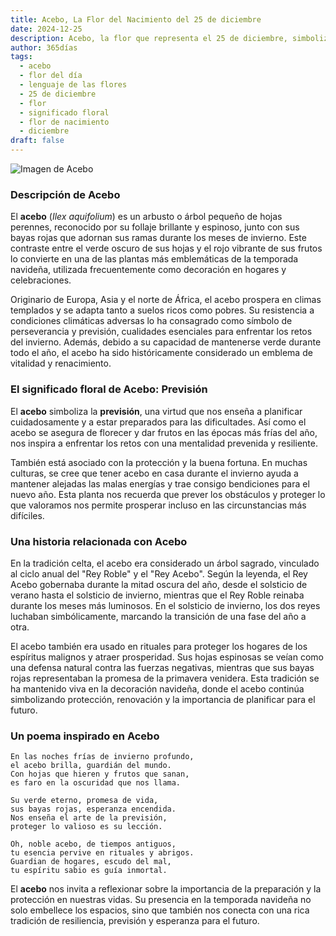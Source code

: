 ```yaml
---
title: Acebo, La Flor del Nacimiento del 25 de diciembre
date: 2024-12-25
description: Acebo, la flor que representa el 25 de diciembre, simboliza Previsión. Descubre su fascinante historia, significado en el lenguaje de las flores y una poesía que celebra su belleza.
author: 365días
tags:
  - acebo
  - flor del día
  - lenguaje de las flores
  - 25 de diciembre
  - flor
  - significado floral
  - flor de nacimiento
  - diciembre
draft: false
---
```



![Imagen de Acebo](https://cdn.pixabay.com/photo/2021/12/22/19/43/holly-6888146_1280.jpg#center)


### Descripción de Acebo

El **acebo** (_Ilex aquifolium_) es un arbusto o árbol pequeño de hojas perennes, reconocido por su follaje brillante y espinoso, junto con sus bayas rojas que adornan sus ramas durante los meses de invierno. Este contraste entre el verde oscuro de sus hojas y el rojo vibrante de sus frutos lo convierte en una de las plantas más emblemáticas de la temporada navideña, utilizada frecuentemente como decoración en hogares y celebraciones.

Originario de Europa, Asia y el norte de África, el acebo prospera en climas templados y se adapta tanto a suelos ricos como pobres. Su resistencia a condiciones climáticas adversas lo ha consagrado como símbolo de perseverancia y previsión, cualidades esenciales para enfrentar los retos del invierno. Además, debido a su capacidad de mantenerse verde durante todo el año, el acebo ha sido históricamente considerado un emblema de vitalidad y renacimiento.

### El significado floral de Acebo: Previsión

El **acebo** simboliza la **previsión**, una virtud que nos enseña a planificar cuidadosamente y a estar preparados para las dificultades. Así como el acebo se asegura de florecer y dar frutos en las épocas más frías del año, nos inspira a enfrentar los retos con una mentalidad prevenida y resiliente.

También está asociado con la protección y la buena fortuna. En muchas culturas, se cree que tener acebo en casa durante el invierno ayuda a mantener alejadas las malas energías y trae consigo bendiciones para el nuevo año. Esta planta nos recuerda que prever los obstáculos y proteger lo que valoramos nos permite prosperar incluso en las circunstancias más difíciles.

### Una historia relacionada con Acebo

En la tradición celta, el acebo era considerado un árbol sagrado, vinculado al ciclo anual del "Rey Roble" y el "Rey Acebo". Según la leyenda, el Rey Acebo gobernaba durante la mitad oscura del año, desde el solsticio de verano hasta el solsticio de invierno, mientras que el Rey Roble reinaba durante los meses más luminosos. En el solsticio de invierno, los dos reyes luchaban simbólicamente, marcando la transición de una fase del año a otra.

El acebo también era usado en rituales para proteger los hogares de los espíritus malignos y atraer prosperidad. Sus hojas espinosas se veían como una defensa natural contra las fuerzas negativas, mientras que sus bayas rojas representaban la promesa de la primavera venidera. Esta tradición se ha mantenido viva en la decoración navideña, donde el acebo continúa simbolizando protección, renovación y la importancia de planificar para el futuro.

### Un poema inspirado en Acebo

```
En las noches frías de invierno profundo,  
el acebo brilla, guardián del mundo.  
Con hojas que hieren y frutos que sanan,  
es faro en la oscuridad que nos llama.

Su verde eterno, promesa de vida,  
sus bayas rojas, esperanza encendida.  
Nos enseña el arte de la previsión,  
proteger lo valioso es su lección.

Oh, noble acebo, de tiempos antiguos,  
tu esencia pervive en rituales y abrigos.  
Guardian de hogares, escudo del mal,  
tu espíritu sabio es guía inmortal.
```

El **acebo** nos invita a reflexionar sobre la importancia de la preparación y la protección en nuestras vidas. Su presencia en la temporada navideña no solo embellece los espacios, sino que también nos conecta con una rica tradición de resiliencia, previsión y esperanza para el futuro.